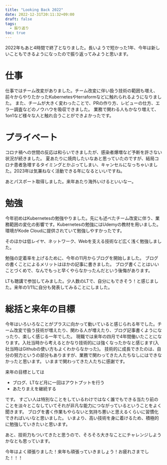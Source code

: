 ```yaml
---
title: "Looking Back 2022"
date: 2022-12-31T20:11:32+09:00
draft: false
tags:
  - 振り返り 
toc: true
---
```

2022年もあと4時間で終了となりました。長いようで短かった1年、今年は新しいこともできるようになったので振り返ってみようと思います。
<!--more-->
# 仕事
仕事ではチーム改変がありました。チーム改変に伴い扱う技術の範囲も増え、前々からやりたかったKubernetesやterraformなどに触れられるようになりました。
また、チームが大きく変わったことで、PRの作り方、レビューの仕方、エラー調査などのノウハウを吸収できました。
業務で関わる人もかなり増えて、1on1など様々な人と触れ合うことができよかったです。
# プライベート
コロナ禍への世間の反応は和らいできましたが、感染者爆増など予断を許さない状況が続きました。
夏あたりに焼肉したいなあと思っていたのですが、結局コロナ患者急増するタイミングとかぶってしまい、キャンセルになっちゃいました。2023年は気兼ねなく活動できる年になるといいですね。

あとパスポート取得しました。来年あたり海外いけるといいなー。
# 勉強
今年初めはKubernetesの勉強やりました。先にも述べたチーム改変に伴う、業務範囲の変化の影響です。Kubernetesの勉強にはUdemyの教材を用いました。環境がKode Cloudに提供されていて勉強しやすかったです。

そのほかは低レイヤ、ネットワーク、Webを支える技術など広く浅く勉強しました。

勉強の定着率を上げるために、今年の11月からブログを開始しました。
ブログの書くことによるメリットはほかの記事に書きました。
ブログ書くことはいいことづくめで、なんでもっと早くやらなかったんだという後悔があります。

LTも聴講で参加してみました。少人数のLTで、自分にもできそう！と感じました。来年の1/11に自分も発表してみることにしました。
# 総括と来年の目標
今年はいろいろなことがプラスに向かって動いていると感じられる年でした。チーム改変で扱う技術が増えたり、関わる人が増えたり、ブログ記事書くようになったり、楽しく感じる一年でした。
現職では来年の四月で4年間働いたことになります。入社当時から考えるとかなり技術的には強くなったかなと感じます(入社当時はGithubの使い方もよくわからなかった)。
技術的に成長できたのは、自分の努力というの部分もありますが、業務で関わってきた人たちなしにはできなかったと思います。
いままで関わってきた人たちに感謝です。

来年の目標としては
- ブログ、LTなど月に一回はアウトプットを行う
- あたりまえを継続する

です。
すごい人は特別なことをしているわけではなく誰でもできる当たり前のことを淡々とこなしていてそれが非凡な能力につながっているということをよく聞きます。
ブログを書く作業もやらないと気持ち悪いと思えるくらいに習慣化できればいいなと思いました。
いまより、高い技術を身に着けるため、積極的に勉強していきたいと思います。

あと、技術力もついてきたと思うので、そろそろ大きなことにチャレンジしようかなとも思っています。

今年はよく頑張りました！来年も頑張っていきましょう！お疲れさまでした！！！
